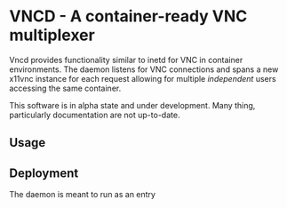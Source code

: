 # VNCD - A container-ready VNC multiplexer

Vncd provides functionality similar to inetd for VNC in container environments.
The daemon listens for VNC connections and spans a new x11vnc instance for each
request allowing for multiple *independent* users accessing the same container.

   This software is in alpha state and under development. Many thing, particularly
   documentation are not up-to-date.

## Usage



## Deployment

The daemon is meant to run as an entry
